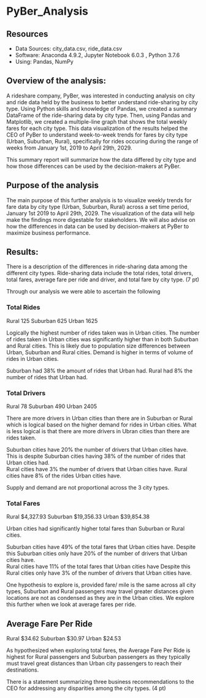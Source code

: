 # PyBer_Analysis

  ## Resources
  - Data Sources:  city_data.csv, ride_data.csv
  - Software:  Anaconda 4.9.2, Jupyter Notebook 6.0.3 , Python 3.7.6 
  - Using:  Pandas, NumPy
  
## Overview of the analysis:

A rideshare company, PyBer, was interested in conducting analysis on city and ride data held by the business to better understand ride-sharing by city type.  Using Python skills and knowledge of Pandas, we created a summary DataFrame of the ride-sharing data by city type.  Then, using Pandas and Matplotlib, we created a multiple-line graph that shows the total weekly fares for each city type.  This data visualization of the results helped the CEO of PyBer to understand week-to-week trends for fares by city type (Urban, Suburban, Rural), specifically for rides occuring during the range of weeks from January 1st, 2019 to April 29th, 2029.

This summary report will summarize how the data differed by city type and how those differences can be used by the decision-makers at PyBer.


## Purpose of the analysis

The main purpose of this further analysis is to visualize weekly trends for fare data by city type (Urban, Suburban, Rural) across a set time period, January 1st 2019 to April 29th, 2029.  The visualization of the data will help make the findings more digestable for stakeholders.  We will also advise on how the differences in data can be used by decision-makers at PyBer to maximize business performance.

## Results:

There is a description of the differences in ride-sharing data among the different city types. Ride-sharing data include the total rides, total drivers, total fares, average fare per ride and driver, and total fare by city type. (7 pt)

Through our analysis we were able to ascertain the following

### Total Rides

Rural        125
Suburban     625
Urban       1625

Logically the highest number of rides taken was in Urban cities.  The number of rides taken in Urban cities was significantly higher than in both Suburban and Rural cities.  This is likely due to population size differences between Urban, Suburban and Rural cities.  Demand is higher in terms of volume of rides in Urban cities.

Suburban had 38% the amount of rides that Urban had.
Rural had 8% the number of rides that Urban had.

### Total Drivers

Rural         78
Suburban     490
Urban       2405


There are more drivers in Urban cities than there are in Suburban or Rural which is logical based on the higher demand for rides in Urban cities.  What is less logical is that there are more drivers in Ubran cities than there are rides taken.

Suburban cities have 20% the number of drivers that Urban cities have.  This is despite Suburban cities having 38% of the number of rides that Urban cities had.  
Rural cities have 3% the number of drivers that Urban cities have.  Rural cities have 8% of the rides Urban cities have.

Supply and demand are not proportional across the 3 city types.

### Total Fares

Rural        $4,327.93
Suburban    $19,356.33
Urban       $39,854.38

Urban cities had significantly higher total fares than Suburban or Rural cities.

Suburban cities have 49% of the total fares that Urban cities have.  Despite this Suburban cities only have 20% of the number of drivers that Urban cities have.  
Rural cities have 11% of the total fares that Urban cities have  Despite this Rural cities only have 3% of the number of drivers that Urban cities have.

One hypothesis to explore is, provided fare/ mile is the same across all city types, Suburban and Rural passengers may travel greater distances given locations are not as condensed as they are in the Urban cities.  We explore this further when we look at average fares per ride.

## Average Fare Per Ride

Rural       $34.62
Suburban    $30.97
Urban       $24.53

As hypothesized when exploring total fares, the Average Fare Per Ride is highest for Rural passengers and Suburban passengers as they typically must travel great distances than Urban city passengers to reach their destinations.



There is a statement summarizing three business recommendations to the CEO for addressing any disparities among the city types. (4 pt)
